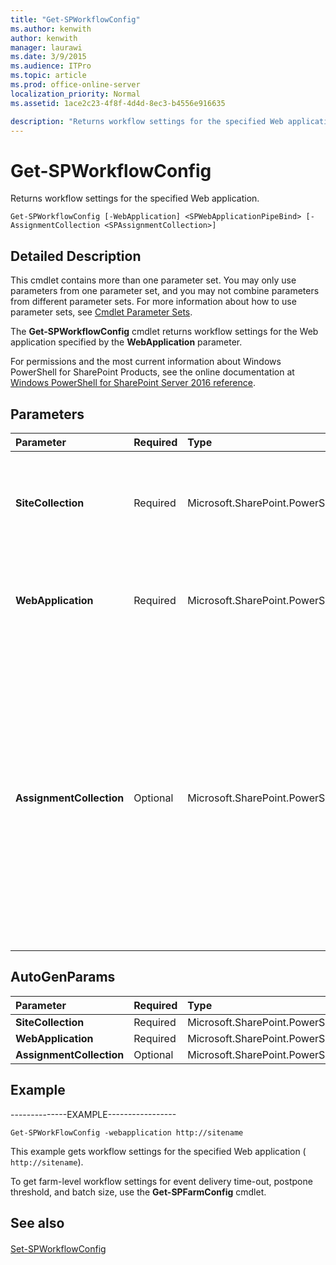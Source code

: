 ```yaml
---
title: "Get-SPWorkflowConfig"
ms.author: kenwith
author: kenwith
manager: laurawi
ms.date: 3/9/2015
ms.audience: ITPro
ms.topic: article
ms.prod: office-online-server
localization_priority: Normal
ms.assetid: 1ace2c23-4f8f-4d4d-8ec3-b4556e916635

description: "Returns workflow settings for the specified Web application."
---
```


# Get-SPWorkflowConfig

Returns workflow settings for the specified Web application.
  
```
Get-SPWorkflowConfig [-WebApplication] <SPWebApplicationPipeBind> [-AssignmentCollection <SPAssignmentCollection>]
```

## Detailed Description

This cmdlet contains more than one parameter set. You may only use parameters from one parameter set, and you may not combine parameters from different parameter sets. For more information about how to use parameter sets, see [Cmdlet Parameter Sets](https://go.microsoft.com/fwlink/?LinkID=187810).
  
The **Get-SPWorkflowConfig** cmdlet returns workflow settings for the Web application specified by the **WebApplication** parameter. 
  
For permissions and the most current information about Windows PowerShell for SharePoint Products, see the online documentation at [Windows PowerShell for SharePoint Server 2016 reference](https://go.microsoft.com/fwlink/p/?LinkId=671715).
  
## Parameters

|**Parameter**|**Required**|**Type**|**Description**|
|:-----|:-----|:-----|:-----|
|**SiteCollection** <br/> |Required  <br/> |Microsoft.SharePoint.PowerShell.SPSitePipeBind  <br/> |Specifies the name or URL of the site collection.  <br/> The only other parameter that is used with the **SiteCollection** parameter is the **DeclarativeWorkflowsEnabled** parameter. No other parameters are used.  <br/> |
|**WebApplication** <br/> |Required  <br/> |Microsoft.SharePoint.PowerShell.SPWebApplicationPipeBind  <br/> |Specifies the name or URL of the Web application.  <br/> The type must be a valid name, in the form WebApplication-1212, or a URL, in the form http://server_name/WebApplication-1212.  <br/> |
|**AssignmentCollection** <br/> |Optional  <br/> |Microsoft.SharePoint.PowerShell.SPAssignmentCollection  <br/> |Manages objects for the purpose of proper disposal. Use of objects, such as **SPWeb** or **SPSite**, can use large amounts of memory and use of these objects in Windows PowerShell scripts requires proper memory management. Using the **SPAssignment** object, you can assign objects to a variable and dispose of the objects after they are needed to free up memory. When **SPWeb**, **SPSite**, or **SPSiteAdministration** objects are used, the objects are automatically disposed of if an assignment collection or the **Global** parameter is not used.  <br/> > [!NOTE]> When the **Global** parameter is used, all objects are contained in the global store. If objects are not immediately used, or disposed of by using the **Stop-SPAssignment** command, an out-of-memory scenario can occur.           |
   
## AutoGenParams

|**Parameter**|**Required**|**Type**|**Description**|
|:-----|:-----|:-----|:-----|
|**SiteCollection** <br/> |Required  <br/> |Microsoft.SharePoint.PowerShell.SPSitePipeBind  <br/> ||
|**WebApplication** <br/> |Required  <br/> |Microsoft.SharePoint.PowerShell.SPWebApplicationPipeBind  <br/> ||
|**AssignmentCollection** <br/> |Optional  <br/> |Microsoft.SharePoint.PowerShell.SPAssignmentCollection  <br/> ||
   
## Example

--------------EXAMPLE-----------------
  
```
Get-SPWorkFlowConfig -webapplication http://sitename
```

This example gets workflow settings for the specified Web application ( `http://sitename`).
  
To get farm-level workflow settings for event delivery time-out, postpone threshold, and batch size, use the **Get-SPFarmConfig** cmdlet. 
  
## See also

#### 

[Set-SPWorkflowConfig](set-spworkflowconfig.md)

